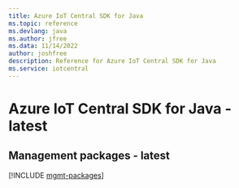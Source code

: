 ```yaml
---
title: Azure IoT Central SDK for Java
ms.topic: reference
ms.devlang: java
ms.author: jfree
ms.data: 11/14/2022
author: joshfree
description: Reference for Azure IoT Central SDK for Java
ms.service: iotcentral
---
```

# Azure IoT Central SDK for Java - latest

## Management packages - latest
[!INCLUDE [mgmt-packages](iot-central-mgmt-index.md)]